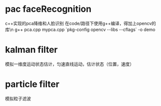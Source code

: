 # pac faceRecognition
c++实现的pca降维和人脸识别
在code/路径下使用g++编译，得加上opencv的库\n
g++ pca.cpp mypca.cpp \`pkg-config opencv --libs --cflags\` -o demo
# kalman filter
模拟一维度运动状态估计，匀速直线运动，估计状态（位置，速度）
# particle filter
模拟粒子滤波
